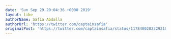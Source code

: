 ```yaml
---
date: 'Sun Sep 29 20:04:36 +0000 2019'
layout: like
authorName: Safia Abdalla
authorUrl: 'https://twitter.com/captainsafia'
originalPost: 'https://twitter.com/captainsafia/status/1178400202329210880'
---
```

